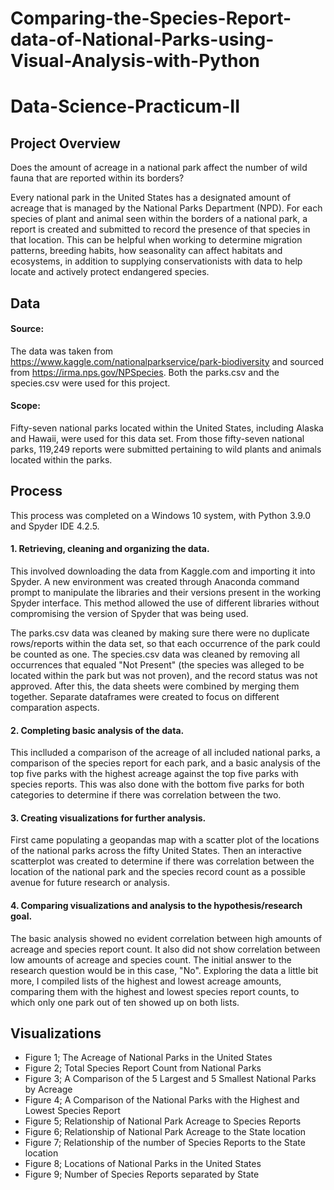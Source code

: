 # Comparing-the-Species-Report-data-of-National-Parks-using-Visual-Analysis-with-Python
# Data-Science-Practicum-II
## Project Overview
Does the amount of acreage in a national park affect the number of wild fauna that are reported within its borders? 

Every national park in the United States has a designated amount of acreage that is managed by the National Parks Department (NPD). For each species of plant and animal seen within the borders of a national park, a report is created and submitted to record the presence of that species in that location. This can be helpful when working to determine migration patterns, breeding habits, how seasonality can affect habitats and ecosystems, in addition to supplying conservationists with data to help locate and actively protect endangered species. 

## Data
#### Source: 
The data was taken from https://www.kaggle.com/nationalparkservice/park-biodiversity and sourced from https://irma.nps.gov/NPSpecies. Both the parks.csv and the species.csv were used for this project. 

#### Scope: 
Fifty-seven national parks located within the United States, including Alaska and Hawaii, were used for this data set. From those fifty-seven national parks, 119,249 reports were submitted pertaining to wild plants and animals located within the parks. 
## Process
This process was completed on a Windows 10 system, with  Python 3.9.0 and Spyder IDE 4.2.5. 
#### 1.	Retrieving, cleaning and organizing the data. 
This involved downloading the data from Kaggle.com and importing it into Spyder. A new environment was created through Anaconda command prompt to manipulate the libraries and their versions present in the working Spyder interface. This method allowed the use of different libraries without compromising the version of Spyder that was being used. 

The parks.csv data was cleaned by making sure there were no duplicate rows/reports within the data set, so that each occurrence of the park could be counted as one. The species.csv data was cleaned by removing all occurrences that equaled "Not Present" (the species was alleged to be located within the park but was not proven), and the record status was not approved. After this, the data sheets were combined by merging them together. Separate dataframes were created to focus on different comparation aspects. 

#### 2.	Completing basic analysis of the data. 
This inclluded a comparison of the acreage of all included national parks, a comparison of the species report for each park, and a basic analysis of the top five parks with the highest acreage against the top five parks with species reports. This was also done with the bottom five parks for both categories to determine if there was correlation between the two.  

#### 3.	Creating visualizations for further analysis. 
First came populating a geopandas map with a scatter plot of the locations of the national parks across the fifty United States. Then an interactive scatterplot was created to determine if there was correlation between the location of the national park and the species record count as a possible avenue for future research or analysis. 

#### 4.	Comparing visualizations and analysis to the hypothesis/research goal. 
The basic analysis showed no evident correlation between high amounts of acreage and species report count. It also did not show correlation between low amounts of acreage and species count. The initial answer to the research question would be in this case, "No". Exploring the data a little bit more, I compiled lists of the highest and lowest acreage amounts, comparing them with the highest and lowest species report counts, to which only one park out of ten showed up on both lists. 

## Visualizations
- Figure 1; The Acreage of National Parks in the United States 
- Figure 2; Total Species Report Count from National Parks 
- Figure 3; A Comparison of the 5 Largest and 5 Smallest National Parks by Acreage 
- Figure 4; A Comparison of the National Parks with the Highest and Lowest Species Report 
- Figure 5; Relationship of National Park Acreage to Species Reports
- Figure 6; Relationship of National Park Acreage to the State location 
- Figure 7; Relationship of the number of Species Reports to the State location
- Figure 8; Locations of National Parks in the United States 
- Figure 9; Number of Species Reports separated by State

